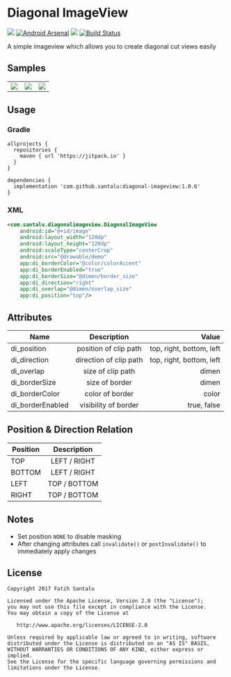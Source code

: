 # Diagonal ImageView

[![](https://jitpack.io/v/santalu/diagonal-imageview.svg)](https://jitpack.io/#santalu/diagonal-imageview) [![Android Arsenal](https://img.shields.io/badge/Android%20Arsenal-Diagonal%20ImageView-brightgreen.svg?style=flat)](https://android-arsenal.com/details/1/6040) [![](https://img.shields.io/badge/AndroidWeekly-%23278-blue.svg)](http://androidweekly.net/issues/issue-278) [![Build Status](https://travis-ci.org/santalu/diagonal-imageview.svg?branch=master)](https://travis-ci.org/santalu/diagonal-imageview)

A simple imageview which allows you to create diagonal cut views easily

## Samples

<table >
  <tr>
    <td align="left"><img src="https://github.com/santalu/diagonal-imageview/blob/master/media/rv.png"/></td>
    <td align="right"><img src="https://github.com/santalu/diagonal-imageview/blob/master/media/cv.png"/></td>
    <td align="left"><img src="https://github.com/santalu/diagonal-imageview/blob/master/media/gl.png"/></td>
  </tr>
</table>

## Usage

### Gradle
```
allprojects {
  repositories {
    maven { url 'https://jitpack.io' }
  }
}
```
```
dependencies {
  implementation 'com.github.santalu:diagonal-imageview:1.0.6'
}
```

### XML
```xml
<com.santalu.diagonalimageview.DiagonalImageView
    android:id="@+id/image"
    android:layout_width="120dp"
    android:layout_height="120dp"
    android:scaleType="centerCrop"
    android:src="@drawable/demo"
    app:di_borderColor="@color/colorAccent"
    app:di_borderEnabled="true"
    app:di_borderSize="@dimen/border_size"
    app:di_direction="right"
    app:di_overlap="@dimen/overlap_size"
    app:di_position="top"/>
```

## Attributes

| Name        | Description           | Value  |
| ------------- |:-------------:| -----:|
| di_position      | position of clip path | top, right, bottom, left |
| di_direction     | direction of clip path      | top, right, bottom, left |
| di_overlap | size of clip path      |   dimen |
| di_borderSize | size of border      |   dimen |
| di_borderColor | color of border      |   color |
| di_borderEnabled | visibility of border      |   true, false |

## Position & Direction Relation

| Position        | Description           | 
| ------------- |:-------------:|
| TOP      | LEFT /  RIGHT | 
| BOTTOM     | LEFT /  RIGHT    | 
| LEFT | TOP  /  BOTTOM     |   
| RIGHT | TOP  /  BOTTOM     |  

## Notes

* Set position `NONE` to disable masking
* After changing attributes call `invalidate()` or `postInvalidate()` to immediately apply changes

## License
```
Copyright 2017 Fatih Santalu

Licensed under the Apache License, Version 2.0 (the "License");
you may not use this file except in compliance with the License.
You may obtain a copy of the License at

   http://www.apache.org/licenses/LICENSE-2.0

Unless required by applicable law or agreed to in writing, software
distributed under the License is distributed on an "AS IS" BASIS,
WITHOUT WARRANTIES OR CONDITIONS OF ANY KIND, either express or implied.
See the License for the specific language governing permissions and
limitations under the License.
```




